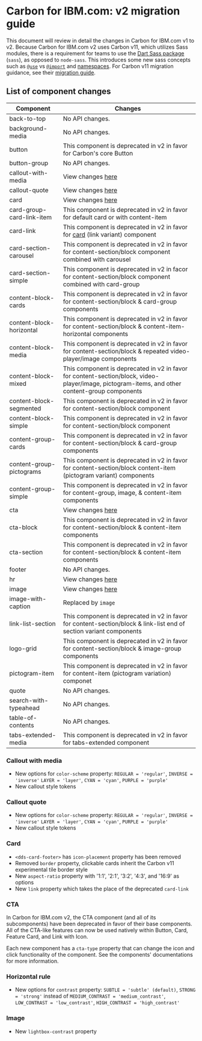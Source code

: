 # Carbon for IBM.com: v2 migration guide

This document will review in detail the changes in Carbon for IBM.com v1 to v2.
Because Carbon for IBM.com v2 uses Carbon v11, which utilizes Sass modules,
there is a requirement for teams to use the
[Dart Sass package](https://sass-lang.com/dart-sass) (`sass`), as opposed to
`node-sass`. This introduces some new sass concepts such as
[`@use`](https://sass-lang.com/documentation/at-rules/use) vs
[`@import`](https://sass-lang.com/documentation/at-rules/import) and
[namespaces](https://sass-lang.com/documentation/at-rules/use#choosing-a-namespace).
For Carbon v11 migration guidance, see their
[migration guide](https://github.com/carbon-design-system/carbon/blob/main/docs/migration/v11.md).

## List of component changes

| Component                 | Changes                                                                                                                                        |
| ------------------------- | ---------------------------------------------------------------------------------------------------------------------------------------------- |
| back-to-top               | No API changes.                                                                                                                                |
| background-media          | No API changes.                                                                                                                                |
| button                    | This component is deprecated in v2 in favor for Carbon's core Button                                                                           |
| button-group              | No API changes.                                                                                                                                |
| callout-with-media        | View changes [here](#callout-with-media)                                                                                                       |
| callout-quote             | View changes [here](#callout-quote)                                                                                                            |
| card                      | View changes [here](#card)                                                                                                                     |
| card-group-card-link-item | This component is deprecated in v2 in favor for default card or with content-item                                                              |
| card-link                 | This component is deprecated in v2 in favor for [card](#card) (link variant) component                                                         |
| card-section-carousel     | This component is deprecated in v2 in favor for content-section/block component combined with carousel                                         |
| card-section-simple       | This component is deprecated in v2 in facor for content-section/block component combined with card-group                                       |
| content-block-cards       | This component is deprecated in v2 in favor for content-section/block & card-group components                                                  |
| content-block-horizontal  | This component is deprecated in v2 in favor for content-section/block & content-item-horizontal components                                     |
| content-block-media       | This component is deprecated in v2 in favor for content-section/block & repeated video-player/image components                                 |
| content-block-mixed       | This component is deprecated in v2 in favor for content-section/block, video-player/image, pictogram-items, and other content-group components |
| content-block-segmented   | This component is deprecated in v2 in favor for content-section/block component                                                                |
| content-block-simple      | This component is deprecated in v2 in favor for content-section/block component                                                                |
| content-group-cards       | This component is deprecated in v2 in favor for content-section/block & card-group components                                                  |
| content-group-pictograms  | This component is deprecated in v2 in favor for content-section/block content-item (pictogram variant) components                              |
| content-group-simple      | This component is deprecated in v2 in favor for content-group, image, & content-item components                                                |
| cta                       | View changes [here](#cta)                                                                                                                      |
| cta-block                 | This component is deprecated in v2 in favor for content-section/block & content-item components                                                |
| cta-section               | This component is deprecated in v2 in favor for content-section/block & content-item components                                                |
| footer                    | No API changes.                                                                                                                                |
| hr                        | View changes [here](#horizontal-rule)                                                                                                          |
| image                     | View changes [here](#image)                                                                                                                    |
| image-with-caption        | Replaced by `image`                                                                                                                            |
| link-list-section         | This component is deprecated in v2 in favor for content-section/block & link-list end of section variant components                            |
| logo-grid                 | This component is deprecated in v2 in favor for content-section/block & image-group components                                                 |
| pictogram-item            | This component is deprecated in v2 in favor for content-item (pictogram variation) componet                                                    |
| quote                     | No API changes.                                                                                                                                |
| search-with-typeahead     | No API changes.                                                                                                                                |
| table-of-contents         | No API changes.                                                                                                                                |
| tabs-extended-media       | This component is deprecated in v2 in favor for tabs-extended component                                                                        |

### Callout with media

- New options for `color-scheme` property: `REGULAR = 'regular'`,
  `INVERSE = 'inverse'` `LAYER = 'layer'`, `CYAN = 'cyan'`, `PURPLE = 'purple'`
- New callout style tokens

### Callout quote

- New options for `color-scheme` property: `REGULAR = 'regular'`,
  `INVERSE = 'inverse'` `LAYER = 'layer'`, `CYAN = 'cyan'`, `PURPLE = 'purple'`
- New callout style tokens

### Card

- `<dds-card-footer>` has `icon-placement` property has been removed
- Removed `border` property, clickable cards inherit the Carbon v11 experimental
  tile border style
- New `aspect-ratio` property with '1:1', '2:1', '3:2', '4:3', and '16:9' as
  options
- New `link` property which takes the place of the deprecated `card-link`

### CTA

In Carbon for IBM.com v2, the CTA component (and all of its subcomponents) have
been deprecated in favor of their base components. All of the CTA-like features
can now be used natively within Button, Card, Feature Card, and Link with Icon.

Each new component has a `cta-type` property that can change the icon and click
functionality of the component. See the components' documentations for more
information.

### Horizontal rule

- New options for `contrast` property: `SUBTLE = 'subtle' (default)`,
  `STRONG = 'strong'` instead of `MEDIUM_CONTRAST = 'medium_contrast'`,
  `LOW_CONTRAST = 'low_contrast'`, `HIGH_CONTRAST = 'high_contrast'`

### Image

- New `lightbox-contrast` property
